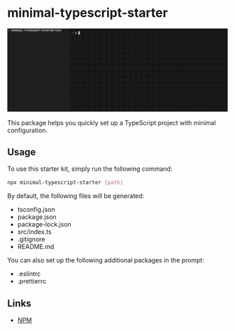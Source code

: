 # minimal-typescript-starter

![sample](https://github.com/LeeShinYeoung/minimal-typescript-starter/raw/main/sample.gif)

This package helps you quickly set up a TypeScript project with minimal configuration.

## Usage

To use this starter kit, simply run the following command:

```bash
npx minimal-typescript-starter [path]
```

By default, the following files will be generated:

- tsconfig.json
- package.json
- package-lock.json
- src/index.ts
- .gitignore
- README.md

You can also set up the following additional packages in the prompt:

- .eslintrc
- .prettierrc

## Links

- [NPM](https://www.npmjs.com/package/minimal-typescript-starter)
